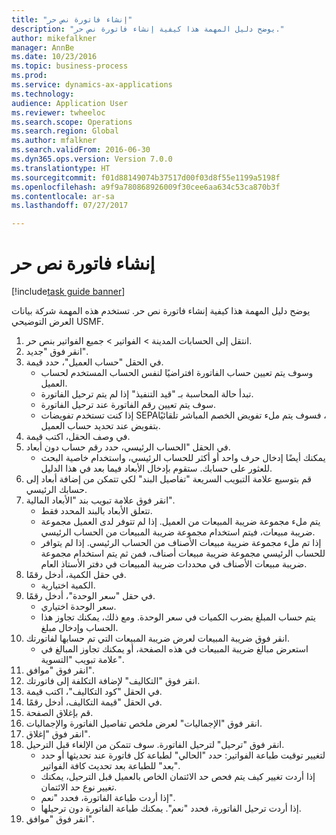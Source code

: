 ```yaml
--- 
title: "إنشاء فاتورة نص حر"
description: "يوضح دليل المهمة هذا كيفية إنشاء فاتورة نص حر."
author: mikefalkner
manager: AnnBe
ms.date: 10/23/2016
ms.topic: business-process
ms.prod: 
ms.service: dynamics-ax-applications
ms.technology: 
audience: Application User
ms.reviewer: twheeloc
ms.search.scope: Operations
ms.search.region: Global
ms.author: mfalkner
ms.search.validFrom: 2016-06-30
ms.dyn365.ops.version: Version 7.0.0
ms.translationtype: HT
ms.sourcegitcommit: f01d88149074b37517d00f03d8f55e1199a5198f
ms.openlocfilehash: a9f9a780868926009f30cee6aa634c53ca870b3f
ms.contentlocale: ar-sa
ms.lasthandoff: 07/27/2017

---
```

# <a name="create-a-free-text-invoice"></a>إنشاء فاتورة نص حر

[!include[task guide banner](../../includes/task-guide-banner.md)]

يوضح دليل المهمة هذا كيفية إنشاء فاتورة نص حر. تستخدم هذه المهمة شركة بيانات العرض التوضيحي USMF.

1. انتقل إلى الحسابات المدينة > الفواتير > جميع الفواتير بنص حر‬.
2. انقر فوق "جديد".
3. في الحقل "حساب العميل"، حدد قيمة.
    * وسوف يتم تعيين حساب الفاتورة افتراضيًا لنفس الحساب المستخدم لحساب العميل.   
    * تبدأ حالة المحاسبة بـ "قيد التنفيذ" إذا لم يتم ترحيل الفاتورة.   
    * سوف يتم تعيين رقم الفاتورة عند ترحيل الفاتورة.  
    * إذا كنت تستخدم تفويضات SEPA‏‫، فسوف يتم ملء تفويض الخصم المباشر‬ تلقائيًا بتفويض عند تحديد حساب العميل.  
4. في وصف الحقل، اكتب قيمة.
5. في الحقل "الحساب الرئيسي، حدد رقم حساب دون أبعاد.
    * يمكنك أيضًا إدخال حرف واحد أو أكثر للحساب الرئيسي، واستخدام خاصية البحث للعثور على حسابك. ستقوم بإدخال الأبعاد فيما بعد في هذا الدليل.  
6. قم بتوسيع علامة التبويب السريعة "تفاصيل البند" لكي تتمكن من إضافة أبعاد إلى حسابك الرئيسي.
7. انقر فوق علامة تبويب بند "الأبعاد المالية".
    * تتعلق الأبعاد بالبند المحدد فقط.    
    * يتم ملء مجموعة ضريبة المبيعات من العميل. إذا لم تتوفر لدى العميل مجموعة ضريبة مبيعات، فيتم استخدام مجموعة ضريبة المبيعات من الحساب الرئيسي.  
    * إذا تم ملء مجموعة ضريبة مبيعات الأصناف من الحساب الرئيسي. إذا لم يتوافر للحساب الرئيسي مجموعة ضريبة مبيعات أصناف، فمن ثم يتم استخدام مجموعة ضريبة مبيعات الأصناف في محددات ضريبة المبيعات في دفتر الأستاذ العام.    
8. في حقل الكمية، أدخل رقمًا.
    * الكمية اختيارية.  
9. في حقل "سعر الوحدة"، أدخل رقمًا.
    * سعر الوحدة اختياري.  
    * يتم حساب المبلغ بضرب الكميات في سعر الوحدة. ومع ذلك، يمكنك تجاوز هذا الحساب وإدخال مبلغ.  
10. انقر فوق ضريبة المبيعات لعرض ضريبة المبيعات التي تم حسابها لفاتورتك.
    * استعرض مبالغ ضريبة المبيعات في هذه الصفحة، أو يمكنك تجاوز المبالغ في علامة تبويب "التسوية".  
11. انقر فوق "موافق".
12. انقر فوق "التكاليف" لإضافة التكلفة إلى فاتورتك. 
13. في الحقل "كود التكاليف‬"، اكتب قيمة.
14. في الحقل "قيمة التكاليف‬، أدخل رقمًا.
15. قم بإغلاق الصفحة.
16. انقر فوق "الإجماليات" لعرض ملخص تفاصيل الفاتورة والإجماليات.
17. انقر فوق "إغلاق".
18. انقر فوق "ترحيل" لترحيل الفاتورة. سوف تتمكن من الإلغاء قبل الترحيل.
    * لتغيير توقيت طباعة الفواتير:  حدد "الحالي" لطباعة كل فاتورة عند تحديثها أو حدد "بعد" للطباعة بعد تحديث كافة الفواتير.  
    * إذا أردت تغيير كيف يتم فحص حد الائتمان الخاص بالعميل قبل الترحيل، يمكنك تغيير نوع حد الائتمان.  
    * إذا أردت طباعة الفاتورة، فحدد "نعم".  
    * إذا أردت ترحيل الفاتورة، فحدد "نعم". يمكنك طباعة الفاتورة دون ترحيلها.  
19. انقر فوق "موافق".



